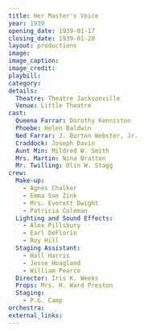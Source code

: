 ```yaml
---
title: Her Master's Voice
year: 1939
opening_date: 1939-01-17
closing_date: 1939-01-20
layout: productions
image:
image_caption:
image_credit:
playbill: 
category: 
details:
  Theatre: Theatre Jacksonville
  Venue: Little Theatre
cast:
  Queena Farrar: Dorothy Kenniston
  Phoebe: Helen Baldwin
  Ned Farrar: J. Burton Webster, Jr.
  Craddock: Joseph Davin
  Aunt Min: Mildred W. Smith
  Mrs. Martin: Nina Bratton
  Mr. Twilling: Olin W. Stagg
crew:
  Make-up:
    - Agnes Chalker
    - Emma Sue Zink
    - Mrs. Everett Dwight
    - Patricia Coleman
  Lighting and Sound Effects:
    - Alex Pillsbury
    - Earl DeFlorin
    - Roy Hill
  Staging Assistant:
    - Hall Harris
    - Jesse Hoagland
    - William Pearce
  Director: Iris K. Weeks
  Props: Mrs. H. Ward Preston
  Staging:
    - P.G. Camp
orchestra:
external_links:
---
```


